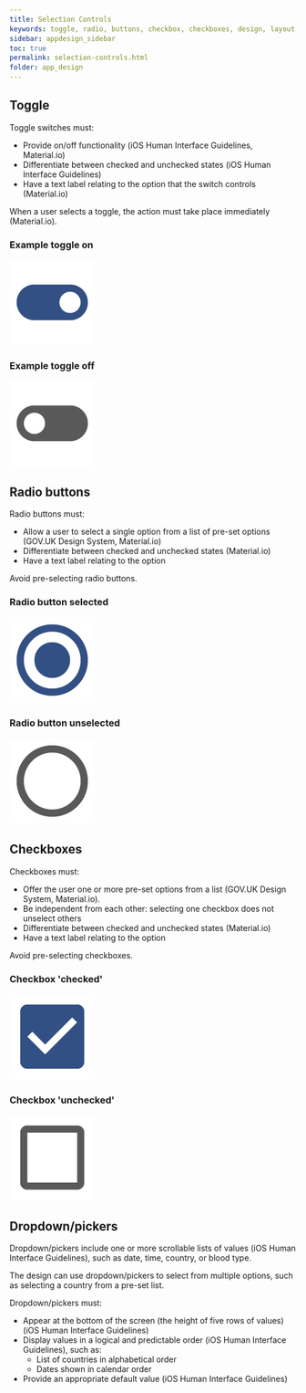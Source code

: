 ```yaml
---
title: Selection Controls 
keywords: toggle, radio, buttons, checkbox, checkboxes, design, layout, dropdown, picker, selection, responsive, labels, default, option, 
sidebar: appdesign_sidebar
toc: true
permalink: selection-controls.html
folder: app_design 
---
```


## Toggle
Toggle switches must:

* Provide on/off functionality (iOS Human Interface Guidelines, Material.io)
* Differentiate between checked and unchecked states (iOS Human Interface Guidelines)
* Have a text label relating to the option that the switch controls (Material.io)

When a user selects a toggle, the action must take place immediately (Material.io).  

<div class="container">
    <div class="row">
    <div class="col-sm-6" > 
		<h3>Example toggle on</h3> 
		<img class="img-responsive img-thumbnail" src="/images/examples/design-standards-navigation-toggle-on.png">
    </div>
    <div class="col-sm-6">
		<h3>Example toggle off</h3> 
		<img class="img-responsive img-thumbnail" src="/images/examples/design-standards-navigation-toggle-off.png">
    </div>
  </div>
</div>

## Radio buttons

Radio buttons must:
* Allow a user to select a single option from a list of pre-set options (GOV.UK Design System, Material.io)
* Differentiate between checked and unchecked states (Material.io)
* Have a text label relating to the option

Avoid pre-selecting radio buttons.  

<div class="container">
    <div class="row">
    <div class="col-md-6 col-lg-6" > 
		<h3>Radio button selected</h3> 
		<img class="img-responsive img-thumbnail" src="/images/examples/design-standards-navigation-radio-on.png">
    </div>
    <div class="col-md-6 col-lg-6">
		<h3>Radio button unselected</h3> 
		<img class="img-responsive img-thumbnail" src="/images/examples/design-standards-navigation-radio-off.png">
    </div>
  </div>
</div>

## Checkboxes
Checkboxes must: 
* Offer the user one or more pre-set options from a list (GOV.UK Design System, Material.io). 
* Be independent from each other: selecting one checkbox does not unselect others
* Differentiate between checked and unchecked states (Material.io)
* Have a text label relating to the option

Avoid pre-selecting checkboxes.  

<div class="container">
    <div class="row">
    <div class="col-md-6 col-lg-6"> 
		<h3>Checkbox 'checked'</h3> 
		<img class="img-responsive img-thumbnail" src="/images/examples/design-standards-navigation-checkbox-on.png">
    </div>
    <div class="col-md-6 col-lg-6">
		<h3>Checkbox 'unchecked'</h3> 
		<img class="img-responsive img-thumbnail" src="/images/examples/design-standards-navigation-checkbox-off.png">
    </div>
  </div>
</div>

## Dropdown/pickers
Dropdown/pickers include one or more scrollable lists of values (iOS Human Interface Guidelines), such as date, time, country, or blood type.

The design can use dropdown/pickers to select from multiple options, such as selecting a country from a pre-set list.  

Dropdown/pickers must:
* Appear at the bottom of the screen (the height of five rows of values) (iOS Human Interface Guidelines)
* Display values in a logical and predictable order (iOS Human Interface Guidelines), such as:
  * List of countries in alphabetical order
  * Dates shown in calendar order
* Provide an appropriate default value (iOS Human Interface Guidelines)